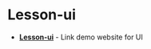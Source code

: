 # Lesson-ui

-   **[Lesson-ui](https://dev-jackal.github.io/Lesson-ui/)** - Link demo website for UI
